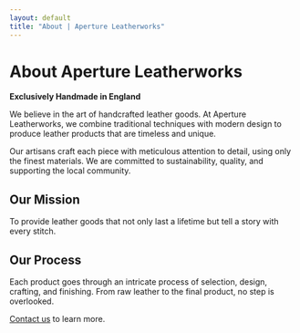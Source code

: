 ```yaml
---
layout: default
title: "About | Aperture Leatherworks"
---
```

# About Aperture Leatherworks
**Exclusively Handmade in England**

We believe in the art of handcrafted leather goods. At Aperture Leatherworks, we combine traditional techniques with modern design to produce leather products that are timeless and unique.

Our artisans craft each piece with meticulous attention to detail, using only the finest materials. We are committed to sustainability, quality, and supporting the local community.

## Our Mission
To provide leather goods that not only last a lifetime but tell a story with every stitch.

## Our Process
Each product goes through an intricate process of selection, design, crafting, and finishing. From raw leather to the final product, no step is overlooked.

[Contact us](#contact) to learn more.
